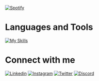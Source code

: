 #

[![Spotify](https://spotify-github-profile.vercel.app/api/view?uid=2126uubpa2lusvkax73kbi6vi&cover_image=true&theme=novatorem&show_offline=true&background_color=121212&interchange=true)](https://spotify-github-profile.vercel.app/api/view?uid=2126uubpa2lusvkax73kbi6vi&redirect=true)

# Languages and Tools

[![My Skills](https://skillicons.dev/icons?i=python,django,dart,flutter,js,ts,nodejs,react,tailwind,vscode,docker,git,figma,linux&theme=dark&perline=7)](https://skillicons.dev)

# Connect with me

[![Linkedin](https://skillicons.dev/icons?i=linkedin)](https://www.linkedin.com/in/luscarvalho/)
[![Instagram](https://skillicons.dev/icons?i=instagram)](https://www.instagram.com/luscarvalhox)
[![Twitter](https://skillicons.dev/icons?i=twitter)](https://twitter.com/luscarvalhox/)
[![Discord](https://skillicons.dev/icons?i=discord)](https://discord.com/users/458776046184169473)

#
